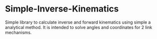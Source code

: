 # Simple-Inverse-Kinematics
Simple library to calculate inverse and forward kinematics using simple a analytical method. It is intended to solve angles and coordinates for 2 link mechanisms.
